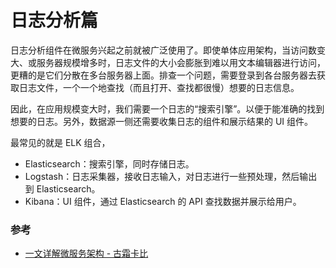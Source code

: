 # 日志分析篇

日志分析组件在微服务兴起之前就被广泛使用了。即使单体应用架构，当访问数变大、或服务器规模增多时，日志文件的大小会膨胀到难以用文本编辑器进行访问，更糟的是它们分散在多台服务器上面。排查一个问题，需要登录到各台服务器去获取日志文件，一个一个地查找（而且打开、查找都很慢）想要的日志信息。

因此，在应用规模变大时，我们需要一个日志的“搜索引擎”。以便于能准确的找到想要的日志。另外，数据源一侧还需要收集日志的组件和展示结果的 UI 组件。

最常见的就是 ELK 组合，
- Elasticsearch：搜索引擎，同时存储日志。
- Logstash：日志采集器，接收日志输入，对日志进行一些预处理，然后输出到 Elasticsearch。
- Kibana：UI 组件，通过 Elasticsearch 的 API 查找数据并展示给用户。


### 参考
- [一文详解微服务架构 - 古霜卡比](https://www.cnblogs.com/skabyy/p/11396571.html)